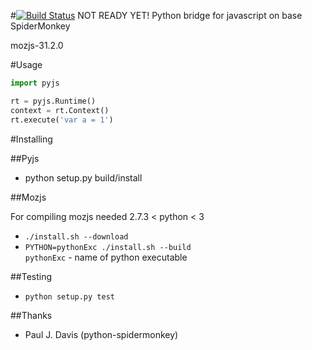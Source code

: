 #[![Build Status](https://travis-ci.org/new-mind/pyjs.svg)](https://travis-ci.org/new-mind/pyjs) NOT READY YET!
Python bridge for javascript on base SpiderMonkey


mozjs-31.2.0

#Usage

```python
import pyjs

rt = pyjs.Runtime()
context = rt.Context()
rt.execute('var a = 1')
```

#Installing

##Pyjs

* python setup.py build/install

##Mozjs

For compiling mozjs needed 2.7.3 < python < 3

* `./install.sh --download`
* `PYTHON=pythonExc ./install.sh --build`  
   `pythonExc` - name of python executable

##Testing

* `python setup.py test`

##Thanks

* Paul J. Davis (python-spidermonkey)
